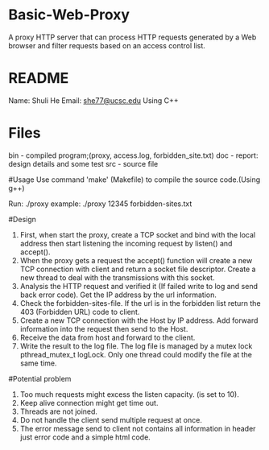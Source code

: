 # Basic-Web-Proxy
A proxy HTTP server that can process HTTP requests generated by a Web browser and filter requests based on an access control list.
# README
Name: Shuli He
Email: she77@ucsc.edu
Using C++
# Files
bin - compiled program;(proxy, access.log, forbidden_site.txt)
doc - report: design details and some test
src - source file

#Usage
Use command 'make' (Makefile) to compile the source code.(Using g++)

Run:
./proxy <listen-port> <forbidden-sites-file>
example:
./proxy 12345 forbidden-sites.txt

#Design
1.	First, when start the proxy, create a TCP socket and bind with the local address then start listening the incoming request by listen() and accept().
2.	When the proxy gets a request the accept() function will create a new TCP connection with client and return a socket file descriptor. Create a new thread to deal with the transmissions with this socket.
3.	Analysis the HTTP request and verified it (If failed write to log and send back error code). Get the IP address by the url information.
4.	Check the forbidden-sites-file. If the url is in the forbidden list return the 403 (Forbidden URL) code to client.
5.	Create a new TCP connection with the Host by IP address. Add forward information into the request then send to the Host.
6.	Receive the data from host and forward to the client.
7.	Write the result to the log file. The log file is managed by a mutex lock pthread_mutex_t logLock. Only one thread could modify the file at the same time.

#Potential problem
1.	Too much requests might excess the listen capacity. (is set to 10).
2.	Keep alive connection might get time out.
3.	Threads are not joined.
4.	Do not handle the client send multiple request at once.
5.	The error message send to client not contains all information in header just error code and a simple html code.
